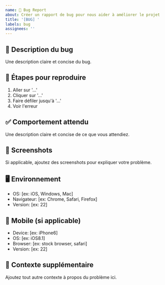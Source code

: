 ```yaml
---
name: 🐛 Bug Report
about: Créer un rapport de bug pour nous aider à améliorer le projet
title: '[BUG] '
labels: bug
assignees: ''
---
```


## 🐛 Description du bug

Une description claire et concise du bug.

## 🔄 Étapes pour reproduire

1. Aller sur '...'
2. Cliquer sur '...'
3. Faire défiler jusqu'à '...'
4. Voir l'erreur

## ✅ Comportement attendu

Une description claire et concise de ce que vous attendiez.

## 📸 Screenshots

Si applicable, ajoutez des screenshots pour expliquer votre problème.

## 🖥️ Environnement

- OS: [ex: iOS, Windows, Mac]
- Navigateur: [ex: Chrome, Safari, Firefox]
- Version: [ex: 22]

## 📱 Mobile (si applicable)

- Device: [ex: iPhone6]
- OS: [ex: iOS8.1]
- Browser: [ex: stock browser, safari]
- Version: [ex: 22]

## 📝 Contexte supplémentaire

Ajoutez tout autre contexte à propos du problème ici.
